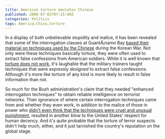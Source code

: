 ```yaml
---
title: American torture emulates Chinese
published: 2008-07-02T07:15:00Z
categories: Politics
tags: America,China,torture
---
```


<p>
In a display of both unbelievable stupidity and malice, it has been revealed that some of the interrogation classes at GuantÃ¡namo Bay <a href="http://www.nytimes.com/2008/07/02/us/02detain.html">based their material on techniques used by the Chinese</a> during the Korean War.  Not only were these techniques basically torture, they were often used to extract false confessions from American soldiers.  While it is well known that <a href="http://www.washingtonpost.com/wp-dyn/content/article/2007/12/13/AR2007121301303_pf.html">torture does not work</a>, it's laughable that the military trainers taught techniques that were expressly <em>designed</em> to extract false confessions.  Although it's more like torture of any kind is more likely to result in false information than not.
</p>

<p>
So much for the Bush administration's claim that they needed "enhanced interrogation techniques" to obtain reliable intelligence on terrorist networks.  Their ignorance of where certain interrogation techniques came from and whether they even work, in addition to the malice of those in power who <a href="http://www.cbsnews.com/stories/2007/11/01/national/main3441363.shtml">didn't even think that the techniques were cruel and unusual punishment</a>, resulted in another blow to the United States' respect for human decency.  And it's quite probable that the torture of terror suspects didn't help much, either, and it just tarnished the country's reputation on the global stage.
</p>

